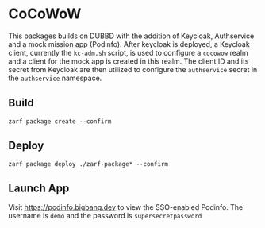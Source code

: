 # CoCoWoW

This packages builds on DUBBD with the addition of Keycloak, Authservice and a mock mission app (Podinfo).
After keycloak is deployed, a Keycloak client, currently the `kc-adm.sh` script, is used to configure a `cocowow` realm and
a client for the mock app is created in this realm. The client ID and its secret from Keycloak are then utilized to configure
the `authservice` secret in the `authservice` namespace.

## Build

```
zarf package create --confirm
```

## Deploy
```
zarf package deploy ./zarf-package* --confirm
```

## Launch App

Visit https://podinfo.bigbang.dev to view the SSO-enabled Podinfo. The username is `demo` and the password is `supersecretpassword`
